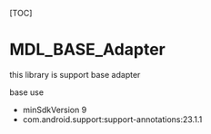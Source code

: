 [TOC]

# MDL_BASE_Adapter

this library is support base adapter

base use

- minSdkVersion 9
- com.android.support:support-annotations:23.1.1

